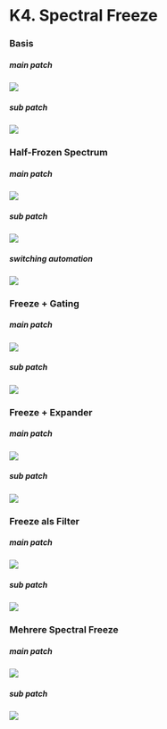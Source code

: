 # K4. Spectral Freeze

### Basis

##### main patch

![](k4/freeze.png)

##### sub patch

![](k4/freezecore.png)


### Half-Frozen Spectrum

##### main patch

![](k4/half.png)

##### sub patch

![](k4/half_core.png)

##### switching automation

![](k4/switches.png)

### Freeze + Gating

##### main patch

![](k4/gate.png)


##### sub patch

![](k4/gate_core.png)

### Freeze + Expander


##### main patch
![](k4/decay.png)


##### sub patch
![](k4/decay_core.png)

### Freeze als Filter


##### main patch
![](k4/filter.png)


##### sub patch
![](k4/filter_core.png)


### Mehrere Spectral Freeze

##### main patch

![](k4/multi.png)

##### sub patch

![](k4/multi_core.png)






